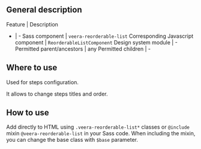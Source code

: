 ## General description

Feature | Description
- | -
Sass component | `veera-reorderable-list`
Corresponding Javascript component | `ReorderableListComponent`
Design system module | -
Permitted parent/ancestors | any
Permitted children | -

## Where to use

Used for steps configuration.

It allows to change steps titles and order.

## How to use

Add directly to HTML using `.veera-reorderable-list*` classes or `@include` mixin `@veera-reorderable-list` in your Sass code. When including the mixin, you can change the base class with `$base` parameter.
